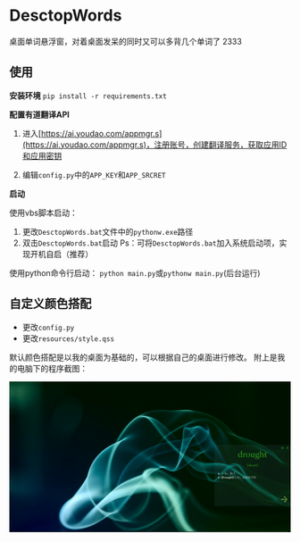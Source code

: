 # DesctopWords
桌面单词悬浮窗，对着桌面发呆的同时又可以多背几个单词了 2333

## 使用
**安装环境**
`pip install -r requirements.txt`

**配置有道翻译API**
1. 进入[https://ai.youdao.com/appmgr.s](https://ai.youdao.com/appmgr.s)，注册账号，创建翻译服务，获取应用ID和应用密钥

2. 编辑`config.py`中的`APP_KEY`和`APP_SRCRET`

**启动**

使用vbs脚本启动：
1. 更改`DesctopWords.bat`文件中的`pythonw.exe`路径
2. 双击`DesctopWords.bat`启动
    Ps：可将`DesctopWords.bat`加入系统启动项，实现开机自启（推荐）

使用python命令行启动：
`python main.py`或`pythonw main.py`(后台运行)


## 自定义颜色搭配
- 更改`config.py`
- 更改`resources/style.qss`


默认颜色搭配是以我的桌面为基础的，可以根据自己的桌面进行修改。
附上是我的电脑下的程序截图：

![](./demo.png)

